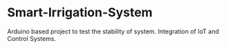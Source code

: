 # Smart-Irrigation-System
Arduino based project to test the stability of system.
Integration of IoT and Control Systems.
